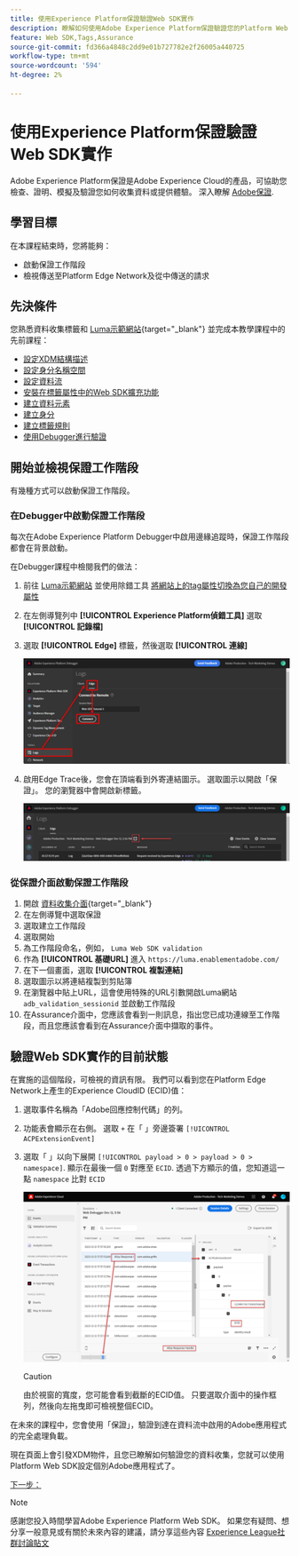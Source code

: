 ```yaml
---
title: 使用Experience Platform保證驗證Web SDK實作
description: 瞭解如何使用Adobe Experience Platform保證驗證您的Platform Web SDK實作。 本課程屬於「使用Web SDK實作Adobe Experience Cloud」教學課程的一部分。
feature: Web SDK,Tags,Assurance
source-git-commit: fd366a4848c2dd9e01b727782e2f26005a440725
workflow-type: tm+mt
source-wordcount: '594'
ht-degree: 2%

---
```


# 使用Experience Platform保證驗證Web SDK實作

Adobe Experience Platform保證是Adobe Experience Cloud的產品，可協助您檢查、證明、模擬及驗證您如何收集資料或提供體驗。 深入瞭解 [Adobe保證](https://experienceleague.adobe.com/docs/experience-platform/assurance/home.html?lang=en).


## 學習目標

在本課程結束時，您將能夠：

* 啟動保證工作階段
* 檢視傳送至Platform Edge Network及從中傳送的請求

## 先決條件

您熟悉資料收集標籤和 [Luma示範網站](https://luma.enablementadobe.com/content/luma/us/en.html){target="_blank"} 並完成本教學課程中的先前課程：

* [設定XDM結構描述](configure-schemas.md)
* [設定身分名稱空間](configure-identities.md)
* [設定資料流](configure-datastream.md)
* [安裝在標籤屬性中的Web SDK擴充功能](install-web-sdk.md)
* [建立資料元素](create-data-elements.md)
* [建立身分](create-identities.md)
* [建立標籤規則](create-tag-rule.md)
* [使用Debugger進行驗證](validate-with-debugger.md)


## 開始並檢視保證工作階段

有幾種方式可以啟動保證工作階段。

### 在Debugger中啟動保證工作階段

每次在Adobe Experience Platform Debugger中啟用邊緣追蹤時，保證工作階段都會在背景啟動。

在Debugger課程中檢閱我們的做法：

1. 前往 [Luma示範網站](https://luma.enablementadobe.com/content/luma/us/en.html) 並使用除錯工具 [將網站上的tag屬性切換為您自己的開發屬性](validate-with-debugger.md#use-the-experience-platform-debugger-to-map-to-your-tags-property)
1. 在左側導覽列中 **[!UICONTROL Experience Platform偵錯工具]** 選取 **[!UICONTROL 記錄檔]**
1. 選取 **[!UICONTROL Edge]** 標籤，然後選取 **[!UICONTROL 連線]**

   ![連線邊緣追蹤](assets/analytics-debugger-edgeTrace.png)
1. 啟用Edge Trace後，您會在頂端看到外寄連結圖示。 選取圖示以開啟「保證」。 您的瀏覽器中會開啟新標籤。

   ![啟動保證工作階段](assets/validate-debugger-start-assurnance.png)


### 從保證介面啟動保證工作階段

1. 開啟 [資料收集介面](https://experience.adobe.com/#/data-collection/home){target="_blank"}
1. 在左側導覽中選取保證
1. 選取建立工作階段
1. 選取開始
1. 為工作階段命名，例如， `Luma Web SDK validation`
1. 作為 **[!UICONTROL 基礎URL]** 進入 `https://luma.enablementadobe.com/`
1. 在下一個畫面，選取 **[!UICONTROL 複製連結]**
1. 選取圖示以將連結複製到剪貼簿
1. 在瀏覽器中貼上URL，這會使用特殊的URL引數開啟Luma網站 `adb_validation_sessionid` 並啟動工作階段
1. 在Assurance介面中，您應該會看到一則訊息，指出您已成功連線至工作階段，而且您應該會看到在Assurance介面中擷取的事件。

## 驗證Web SDK實作的目前狀態

在實施的這個階段，可檢視的資訊有限。 我們可以看到您在Platform Edge Network上產生的Experience CloudID (ECID)值：

1. 選取事件名稱為「Adobe回應控制代碼」的列。
1. 功能表會顯示在右側。 選取 `+` 在「 」旁邊簽署 `[!UICONTROL ACPExtensionEvent]`
1. 選取「 」以向下展開 `[!UICONTROL payload > 0 > payload > 0 > namespace]`. 顯示在最後一個 `0` 對應至 `ECID`. 透過下方顯示的值，您知道這一點 `namespace` 比對 `ECID`

   ![保證驗證ECID](assets/validate-assurance-ecid.png)

   >[!CAUTION]
   >
   >由於視窗的寬度，您可能會看到截斷的ECID值。 只要選取介面中的操作框列，然後向左拖曳即可檢視整個ECID。

在未來的課程中，您會使用「保證」，驗證到達在資料流中啟用的Adobe應用程式的完全處理負載。

現在頁面上會引發XDM物件，且您已瞭解如何驗證您的資料收集，您就可以使用Platform Web SDK設定個別Adobe應用程式了。

[下一步： ](setup-experience-platform.md)

>[!NOTE]
>
>感謝您投入時間學習Adobe Experience Platform Web SDK。 如果您有疑問、想分享一般意見或有關於未來內容的建議，請分享這些內容 [Experience League社群討論貼文](https://experienceleaguecommunities.adobe.com/t5/adobe-experience-platform-launch/tutorial-discussion-implement-adobe-experience-cloud-with-web/td-p/444996)